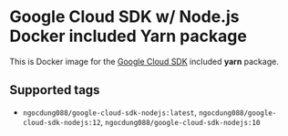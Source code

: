 # Google Cloud SDK w/ Node.js Docker included Yarn package

This is Docker image for the [Google Cloud SDK](https://cloud.google.com/sdk/) included **yarn** package.

## Supported tags

* `ngocdung088/google-cloud-sdk-nodejs:latest`, `ngocdung088/google-cloud-sdk-nodejs:12`, `ngocdung088/google-cloud-sdk-nodejs:10`
